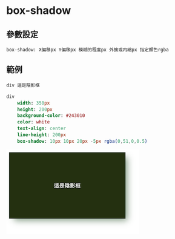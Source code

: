 # box-shadow

## 參數設定

```
box-shadow: X偏移px Y偏移px 模糊的程度px 外擴或内縮px 指定顏色rgba
```

## 範例

```pug
div 這是陰影框
```

```sass
div
	width: 350px
	height: 200px
	background-color: #243010
	color: white
	text-align: center
	line-height: 200px
	box-shadow: 10px 10px 20px -5px rgba(0,51,0,0.5)
```

![](https://raw.githubusercontent.com/ianchen0419/notes/master/img/box-shadow/01.png)